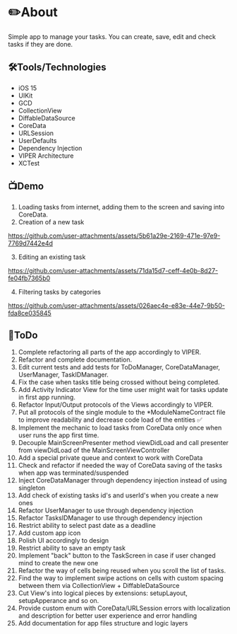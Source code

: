 # ✏️About
Simple app to manage your tasks. You can create, save, edit and check tasks if they are done.

## 🛠Tools/Technologies
- iOS 15
- UIKit
- GCD
- CollectionView
- DiffableDataSource
- CoreData
- URLSession
- UserDefaults
- Dependency Injection
- VIPER Architecture
- XCTest

## 📺Demo
1. Loading tasks from internet, adding them to the screen and saving into CoreData.
2. Creation of a new task


https://github.com/user-attachments/assets/5b61a29e-2169-471e-97e9-7769d7442e4d

3. Editing an existing task


https://github.com/user-attachments/assets/71da15d7-ceff-4e0b-8d27-fe04fb7365b0

4. Filtering tasks by categories


https://github.com/user-attachments/assets/026aec4e-e83e-44e7-9b50-fda8ce035845


## 📌ToDo
1. Complete refactoring all parts of the app accordingly to VIPER.
2. Refactor and complete documentation.
3. Edit current tests and add tests for ToDoManager, CoreDataManager, UserManager, TaskIDManager.
4. Fix the case when tasks title being crossed without being completed.
5. Add Activity Indicator View for the time user might wait for tasks update in first app running.
6. Refactor Input/Output protocols of the Views accordingly to VIPER.
7. Put all protocols of the single module to the *ModuleNameContract file to improve readability and decrease code load of the entities ✅
8. Implement the mechanic to load tasks from CoreData only once when user runs the app first time.
9. Decouple MainScreenPresenter method viewDidLoad and call presenter from viewDidLoad of the MainScreenViewController
10. Add a special private queue and context to work with CoreData
11. Check and refactor if needed the way of CoreData saving of the tasks when app was terminated/suspended
12. Inject CoreDataManager through dependency injection instead of using singleton
13. Add check of existing tasks id's and userId's when you create a new ones
14. Refactor UserManager to use through dependency injection
15. Refactor TasksIDManager to use through dependency injection
16. Restrict ability to select past date as a deadline
17. Add custom app icon
18. Polish UI accordingly to design
19. Restrict ability to save an empty task
20. Implement "back" button to the TaskScreen in case if user changed mind to create the new one
21. Refactor the way of cells being reused when you scroll the list of tasks.
22. Find the way to implement swipe actions on cells with custom spacing between them via CollectionView + DiffableDataSource
23. Cut View's into logical pieces by extensions: setupLayout, setupApperance and so on.
24. Provide custom enum with CoreData/URLSession errors with localization and description for better user experience and error handling
25. Add documentation for app files structure and logic layers


